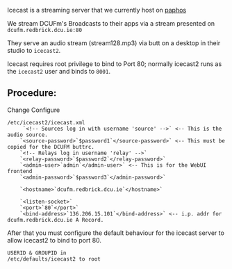 Icecast is a streaming server that we currently host on [paphos](/hardware/paphos)

We stream DCUFm's Broadcasts to their apps via a stream presented on
`dcufm.redbrick.dcu.ie:80`

They serve an audio stream (stream128.mp3) via butt on a desktop in their studio
to `icecast2`.

Icecast requires root privilege to bind to Port 80; normally icecast2 runs as
the `icecast2` user and binds to `8001`.

## Procedure:

Change
Configure

```
/etc/icecast2/icecast.xml
     `<!-- Sources log in with username 'source' -->` <-- This is the audio source.
    `<source-password>`$password1`</source-password>` <-- This must be copied for the DCUFM buttrc.
    `<!-- Relays log in username 'relay' -->`
    `<relay-password>`$password2`</relay-password>`
    `<admin-user>`admin`</admin-user>` <-- This is for the WebUI frontend
    `<admin-password>`$password3`</admin-password>`

    `<hostname>`dcufm.redbrick.dcu.ie`</hostname>`

    `<listen-socket>`
    `<port>`80`</port>`
    `<bind-address>`136.206.15.101`</bind-address>` <-- i.p. addr for dcufm.redbrick.dcu.ie A Record.
```

After that you must configure the default behaviour for the icecast server to allow icecast2 to bind to port 80.

```
USERID & GROUPID in  
/etc/defaults/icecast2 to root
```
